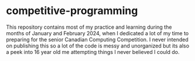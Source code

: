 # competitive-programming
This repository contains most of my practice and learning during the months of January and February 2024, when I dedicated a lot of my time to preparing for the senior Canadian Computing Competition. I never intended on publishing this so a lot of the code is messy and unorganized but its also a peek into 16 year old me attempting things I never believed I could do.
